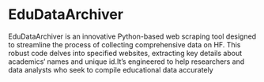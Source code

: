# EduDataArchiver
 EduDataArchiver is an innovative Python-based web scraping tool designed to streamline the process of collecting comprehensive data on HF. This robust code delves into specified websites, extracting key details about academics‘ names and unique id.It’s engineered to help researchers and data analysts who seek to compile educational data accurately

